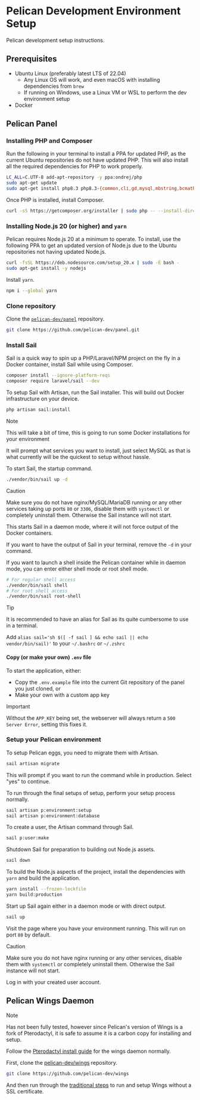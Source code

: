 # Pelican Development Environment Setup

Pelican development setup instructions.

## Prerequisites

* Ubuntu Linux (preferably latest LTS of 22.04)
  * Any Linux OS will work, and even macOS with installing dependencies from `brew`
  * If running on Windows, use a Linux VM or WSL to perform the dev environment setup
* Docker

## Pelican Panel

### Installing PHP and Composer

Run the following in your terminal to install a PPA for updated PHP, as the current Ubuntu repositories do not have updated PHP. This will also install all the required dependencies for PHP to work properly.

```bash
LC_ALL=C.UTF-8 add-apt-repository -y ppa:ondrej/php
sudo apt-get update
sudo apt-get install php8.3 php8.3-{common,cli,gd,mysql,mbstring,bcmath,xml,fpm,curl,zip,intl} tar unzipgit -y
```

Once PHP is installed, install Composer.

```bash
curl -sS https://getcomposer.org/installer | sudo php -- --install-dir=/usr/local/bin --filename=composer
```

### Installing Node.js 20 (or higher) and `yarn`

Pelican requires Node.js 20 at a minimum to operate. To install, use the following PPA to get an updated version of Node.js due to the Ubuntu repositories not having updated Node.js.

```bash
curl -fsSL https://deb.nodesource.com/setup_20.x | sudo -E bash -
sudo apt-get install -y nodejs
```

Install `yarn`.

```bash
npm i --global yarn
```

### Clone repository

Clone the [`pelican-dev/panel`](https://github.com/pelican-dev/panel) repository.

```bash
git clone https://github.com/pelican-dev/panel.git
```

### Install Sail

Sail is a quick way to spin up a PHP/Laravel/NPM project on the fly in a Docker container, install Sail while using Composer.

```bash
composer install --ignore-platform-reqs
composer require laravel/sail --dev
```

To setup Sail with Artisan, run the Sail installer. This will build out Docker infrastructure on your device.

```bash
php artisan sail:install
```

> [!NOTE]
>
> This will take a bit of time, this is going to run some Docker installations for your environment

It will prompt what services you want to install, just select MySQL as that is what currently will be the quickest to setup without hassle.

To start Sail, the startup command.

```bash
./vendor/bin/sail up -d
```

> [!CAUTION]
>
> Make sure you do not have nginx/MySQL/MariaDB running or any other services taking up ports `80` or `3306`, disable them with `systemctl` or completely uninstall them. Otherwise the Sail instance will not start.

This starts Sail in a daemon mode, where it will not force output of the Docker containers.

If you want to have the output of Sail in your terminal, remove the `-d` in your command.

If you want to launch a shell inside the Pelican container while in daemon mode, you can enter either shell mode or root shell mode.

```bash
# For regular shell access
./vendor/bin/sail shell
# For root shell access
./vendor/bin/sail root-shell
```

> [!TIP]
>
> It is recommended to have an alias for Sail as its quite cumbersome to use in a terminal.
>
> Add `alias sail='sh $([ -f sail ] && echo sail || echo vendor/bin/sail)'` to your `~/.bashrc` or `~/.zshrc`

#### Copy (or make your own) `.env` file

To start the application, either:

* Copy the `.env.example` file into the current Git repository of the panel you just cloned, or
* Make your own with a custom app key

> [!IMPORTANT]
>
> Without the `APP_KEY` being set, the webserver will always return a `500 Server Error`, setting this fixes it.

### Setup your Pelican environment

To setup Pelican eggs, you need to migrate them with Artisan.

```bash
sail artisan migrate
```

This will prompt if you want to run the command while in production. Select "yes" to continue.

To run through the final setups of setup, perform your setup process normally.

```bash
sail artisan p:environment:setup
sail artisan p:environment:database
```

To create a user, the Artisan command through Sail.

```bash
sail p:user:make
```

Shutdown Sail for preparation to building out Node.js assets.

```bash
sail down
```

To build the Node.js aspects of the project, install the dependencies with `yarn` and build the application.

```bash
yarn install --frozen-lockfile
yarn build:production
```

Start up Sail again either in a daemon mode or with direct output.

```bash
sail up
```

Visit the page where you have your environment running. This will run on port `80` by default.

> [!CAUTION]
>
> Make sure you do not have nginx running or any other services, disable them with `systemctl` or completely uninstall them. Otherwise the Sail instance will not start.

Log in with your created user account.

## Pelican Wings Daemon

> [!NOTE]
>
> Has not been fully tested, however since Pelican's version of Wings is a fork of Pterodactyl, it is safe to assume it is a carbon copy for installing and setup.

Follow the [Pterodactyl install guide](https://pterodactyl.io/wings/1.0/installing.html) for the wings daemon normally.

First, clone the [pelican-dev/wings](https://github.com/pelican-dev/wings) repository.

```bash
git clone https://github.com/pelican-dev/wings
```

And then run through the [traditional steps](https://pterodactyl.io/wings/1.0/installing.html) to run and setup Wings without a SSL certificate.
